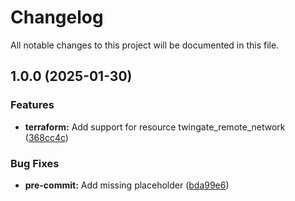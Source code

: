 # Changelog

All notable changes to this project will be documented in this file.

## 1.0.0 (2025-01-30)

### Features

* **terraform:** Add support for resource twingate_remote_network ([368cc4c](https://gitlab.com/terraform-child-modules-48151/terraform-twingate-remote_network/commit/368cc4cc42bdce3952ad89cd03628b9bf6fee421))

### Bug Fixes

* **pre-commit:** Add missing placeholder ([bda99e6](https://gitlab.com/terraform-child-modules-48151/terraform-twingate-remote_network/commit/bda99e6d35f7fcacfee987ba8bef6e89638baedf))
